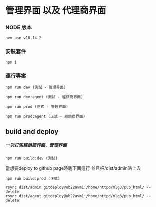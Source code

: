 # 管理界面 以及 代理商界面

### NODE 版本

```
nvm use v18.14.2
```
### 安裝套件

```
npm i
```

### 運行專案

```
npm run dev (測試 - 管理界面)
```
```
npm run dev:agent (測試 - 經銷商界面)
```
```
npm run prod (正式 - 管理界面)
```
```
npm run prod:agent (正式 - 經銷商界面)
```

## build and deploy

##### 一次打包經銷商界面、管理界面
```
npm run build:dev (測試)
```

當想要deploy to github page時跑下面這行
並且把/dist/admin貼上去
```
npm run build:prod (正式)
```

```
rsync dist/admin gitdeploy@ub22avm1:/home/httpd/mlg3/pub_html/ --delete
rsync dist/agent gitdeploy@ub22avm1:/home/httpd/mlg3/pub_html/ --delete
```